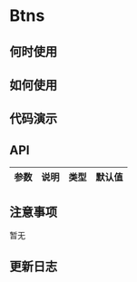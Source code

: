 # Btns


 ## 何时使用


 ## 如何使用


 ## 代码演示

 ## API

 |参数|说明|类型|默认值|
|:---|:-----|:----|:------|


 ## 注意事项

 暂无

 ## 更新日志